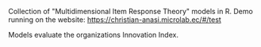 Collection of "Multidimensional Item Response Theory" models in R. Demo running on the website:
https://christian-anasi.microlab.ec/#/test

Models evaluate the organizations Innovation Index.

